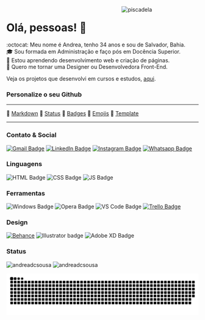 <!-- **andreadcsousa/andreadcsousa** is a ✨ _special_ ✨ repository because its `README.md` (this file) appears on your GitHub profile. -->

<img align="right" width="40%" alt="piscadela" src="https://media.giphy.com/media/xUA7aUAvc1Cw6VlWF2/giphy.gif" style="max-width:100%;">

# Olá, pessoas! 👋

:octocat: Meu nome é Andrea, tenho 34 anos e sou de Salvador, Bahia.  
:mortar_board: Sou formada em Administração e faço pós em Docência Superior.  
:seedling: Estou aprendendo desenvolvimento web e criação de páginas.  
:purple_heart: Quero me tornar uma Designer ou Desenvolvedora Front-End.  

Veja os projetos que desenvolvi em cursos e estudos, [aqui](https://andreadcsousa.github.io/).

### Personalize o seu Github

<hr>

:link: [Markdown](https://github.com/luong-komorebi/Markdown-Tutorial) :link: [Status](https://github.com/anuraghazra/github-readme-stats) :link: [Badges](https://github.com/alexandresanlim/Badges4-README.md-Profile) :link: [Emojis](https://www.webfx.com/tools/emoji-cheat-sheet/) :link: [Template](https://github.com/othneildrew/Best-README-Template)

<hr>

### Contato & Social

[![Gmail Badge](https://img.shields.io/badge/Gmail-D14836?style=for-the-badge&logo=gmail&logoColor=white)](mailto:andrea.dcsousa@gmail.com)
[![LinkedIn Badge](https://img.shields.io/badge/LinkedIn-0077B5?style=for-the-badge&logo=linkedin&logoColor=white)](https://www.linkedin.com/in/andrea-dcsousa/)
[![Instagram Badge](https://img.shields.io/badge/Instagram-E4405F?style=for-the-badge&logo=instagram&logoColor=white)](https://www.instagram.com/insight.content/)
[![Whatsapp Badge](https://img.shields.io/badge/WhatsApp-25D366?style=for-the-badge&logo=whatsapp&logoColor=white)](https://api.whatsapp.com/send/?phone=5571992202979&text&app_absent=0)

### Linguagens

![HTML Badge](https://img.shields.io/badge/HTML5-E34F26?style=for-the-badge&logo=html5&logoColor=white)
![CSS Badge](https://img.shields.io/badge/CSS3-1572B6?style=for-the-badge&logo=css3&logoColor=white)
![JS Badge](https://img.shields.io/badge/JavaScript-F7DF1E?style=for-the-badge&logo=javascript&logoColor=black)

### Ferramentas

![Windows Badge](https://img.shields.io/badge/Windows-0078D6?style=for-the-badge&logo=windows&logoColor=white)
![Opera Badge](https://img.shields.io/badge/Opera-FF1B2D?style=for-the-badge&logo=opera&logoColor=white)
![VS Code Badge](https://img.shields.io/badge/VS_Code-0078D4?style=for-the-badge&logo=visual%20studio%20code&logoColor=white)
[![Trello Badge](https://img.shields.io/badge/Trello-0052CC?style=for-the-badge&logo=trello&logoColor=white)](https://trello.com/b/vZhI01ls/tecnologia)

### Design

[![Behance](https://img.shields.io/badge/-Behance-blue?style=for-the-badge&logo=behance&logoColor=white)](https://www.behance.net/andrea-sousa)
![Illustrator badge](https://img.shields.io/badge/Illustrator-FF9A00?style=for-the-badge&logo=adobe%20illustrator&logoColor=white)
![Adobe XD Badge](https://img.shields.io/badge/Adobe%20XD-FF61F6?style=for-the-badge&logo=Adobe%20XD&logoColor=white)

### Status

<div>
  <img height="180em" src="https://github-readme-stats.vercel.app/api?username=andreadcsousa&show_icons=true&include_all_commits=true&hide_border=true&theme=outrun" alt="andreadcsousa" />
  <img height="180em" src="https://github-readme-stats.vercel.app/api/top-langs?username=andreadcsousa&layout=compact&include_all_commits&hide_border=true&theme=outrun" alt="andreadcsousa" />
</div>

![Snake animation](https://github.com/andreadcsousa/andreadcsousa/blob/output/github-contribution-grid-snake.svg)
